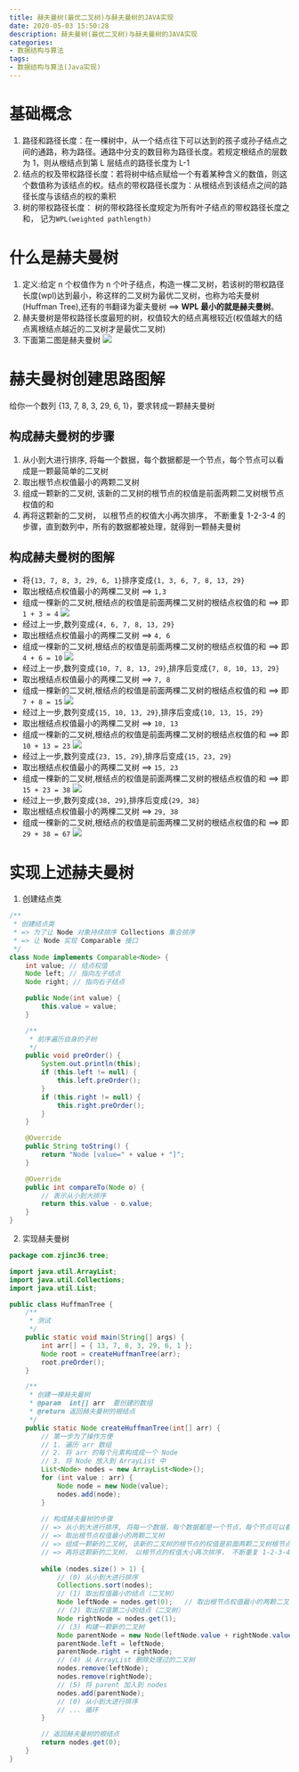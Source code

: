 ```yaml
---
title: 赫夫曼树(最优二叉树)与赫夫曼树的JAVA实现
date: 2020-05-03 15:50:28
description: 赫夫曼树(最优二叉树)与赫夫曼树的JAVA实现
categories:
- 数据结构与算法
tags:
- 数据结构与算法(Java实现)
---
```

#   基础概念
1.  路径和路径长度：在一棵树中，从一个结点往下可以达到的孩子或孙子结点之间的通路，称为路径。通路中分支的数目称为路径长度。若规定根结点的层数为 1，则从根结点到第 L 层结点的路径长度为 L-1
2.  结点的权及带权路径长度：若将树中结点赋给一个有着某种含义的数值，则这个数值称为该结点的权。结点的带权路径长度为：从根结点到该结点之间的路径长度与该结点的权的乘积
3.  树的带权路径长度： 树的带权路径长度规定为所有叶子结点的带权路径长度之和， 记为`WPL(weighted pathlength)`

#   什么是赫夫曼树
1.  定义:给定 n 个权值作为 n 个叶子结点，构造一棵二叉树，若该树的带权路径长度(wpl)达到最小，称这样的二叉树为最优二叉树，也称为哈夫曼树(Huffman Tree),还有的书翻译为霍夫曼树 ==> **WPL 最小的就是赫夫曼树**。
2.  赫夫曼树是带权路径长度最短的树，权值较大的结点离根较近(权值越大的结点离根结点越近的二叉树才是最优二叉树)
3.  下面第二图是赫夫曼树
![](../images/2020/07/20200730013.png)

#   赫夫曼树创建思路图解
给你一个数列 {13, 7, 8, 3, 29, 6, 1}，要求转成一颗赫夫曼树

##  构成赫夫曼树的步骤
1.  从小到大进行排序, 将每一个数据，每个数据都是一个节点，每个节点可以看成是一颗最简单的二叉树
2.  取出根节点权值最小的两颗二叉树
3.  组成一颗新的二叉树, 该新的二叉树的根节点的权值是前面两颗二叉树根节点权值的和
4.  再将这颗新的二叉树， 以根节点的权值大小再次排序， 不断重复 1-2-3-4 的步骤，直到数列中，所有的数据都被处理，就得到一颗赫夫曼树

##  构成赫夫曼树的图解
+   将`{13, 7, 8, 3, 29, 6, 1}`排序变成`{1, 3, 6, 7, 8, 13, 29}`
+   取出根结点权值最小的两棵二叉树 ==> `1,3`
+   组成一棵新的二叉树,根结点的权值是前面两棵二叉树的根结点权值的和 ==> 即`1 + 3 = 4`
![](../images/2020/07/20200730015.png)
+   经过上一步,数列变成`{4, 6, 7, 8, 13, 29}`
+   取出根结点权值最小的两棵二叉树 ==> `4, 6`
+   组成一棵新的二叉树,根结点的权值是前面两棵二叉树的根结点权值的和 ==> 即`4 + 6 = 10`
![](../images/2020/07/20200730016.png)
+   经过上一步,数列变成`{10, 7, 8, 13, 29}`,排序后变成`{7, 8, 10, 13, 29}`
+   取出根结点权值最小的两棵二叉树 ==> `7, 8`
+   组成一棵新的二叉树,根结点的权值是前面两棵二叉树的根结点权值的和 ==> 即`7 + 8 = 15`
![](../images/2020/07/20200730017.png)
+   经过上一步,数列变成`{15, 10, 13, 29}`,排序后变成`{10, 13, 15, 29}`
+   取出根结点权值最小的两棵二叉树 ==> `10, 13`
+   组成一棵新的二叉树,根结点的权值是前面两棵二叉树的根结点权值的和 ==> 即`10 + 13 = 23`
![](../images/2020/07/20200730018.png)
+   经过上一步,数列变成`{23, 15, 29}`,排序后变成`{15, 23, 29}`
+   取出根结点权值最小的两棵二叉树 ==> `15, 23`
+   组成一棵新的二叉树,根结点的权值是前面两棵二叉树的根结点权值的和 ==> 即`15 + 23 = 38`
![](../images/2020/07/20200730019.png)
+   经过上一步,数列变成`{38, 29}`,排序后变成`{29, 38}`
+   取出根结点权值最小的两棵二叉树 ==> `29, 38`
+   组成一棵新的二叉树,根结点的权值是前面两棵二叉树的根结点权值的和 ==> 即`29 + 38 = 67`
![](../images/2020/07/20200730020.png)


#   实现上述赫夫曼树
1.  创建结点类
```JAVA
/**
 * 创建结点类 
 * => 为了让 Node 对象持续排序 Collections 集合排序 
 * => 让 Node 实现 Comparable 接口
 */
class Node implements Comparable<Node> {
    int value; // 结点权值
    Node left; // 指向左子结点
    Node right; // 指向右子结点

    public Node(int value) {
        this.value = value;
    }

    /**
     * 前序遍历自身的子树
     */
    public void preOrder() {
        System.out.println(this);
        if (this.left != null) {
            this.left.preOrder();
        }
        if (this.right != null) {
            this.right.preOrder();
        }
    }

    @Override
    public String toString() {
        return "Node [value=" + value + "]";
    }

    @Override
    public int compareTo(Node o) {
        // 表示从小到大排序
        return this.value - o.value;
    }
}
```

2.  实现赫夫曼树
```JAVA
package com.zjinc36.tree;

import java.util.ArrayList;
import java.util.Collections;
import java.util.List;

public class HuffmanTree {
    /**
     * 测试
     */
    public static void main(String[] args) {
        int arr[] = { 13, 7, 8, 3, 29, 6, 1 };
        Node root = createHuffmanTree(arr);
        root.preOrder();
    }

    /**
     * 创建一棵赫夫曼树
     * @param  int[] arr  要创建的数组
     * @return 返回赫夫曼树的根结点
     */
    public static Node createHuffmanTree(int[] arr) {
        // 第一步为了操作方便
        // 1. 遍历 arr 数组
        // 2. 将 arr 的每个元素构成成一个 Node
        // 3. 将 Node 放入到 ArrayList 中
        List<Node> nodes = new ArrayList<Node>();
        for (int value : arr) {
            Node node = new Node(value);
            nodes.add(node);
        }
        
        // 构成赫夫曼树的步骤
        // => 从小到大进行排序, 将每一个数据，每个数据都是一个节点，每个节点可以看成是一颗最简单的二叉树
        // => 取出根节点权值最小的两颗二叉树
        // => 组成一颗新的二叉树, 该新的二叉树的根节点的权值是前面两颗二叉树根节点权值的和
        // => 再将这颗新的二叉树， 以根节点的权值大小再次排序， 不断重复 1-2-3-4 的步骤，直到数列中，所有的数据都被处理，就得到一颗赫夫曼树
        
        while (nodes.size() > 1) {
            // (0) 从小到大进行排序
            Collections.sort(nodes);    
            // (1) 取出权值最小的结点（二叉树）
            Node leftNode = nodes.get(0);   // 取出根节点权值最小的两颗二叉树
            // (2) 取出权值第二小的结点（二叉树）
            Node rightNode = nodes.get(1);
            // (3) 构建一颗新的二叉树
            Node parentNode = new Node(leftNode.value + rightNode.value);
            parentNode.left = leftNode;
            parentNode.right = rightNode;
            // (4) 从 ArrayList 删除处理过的二叉树
            nodes.remove(leftNode);
            nodes.remove(rightNode);
            // (5) 将 parent 加入到 nodes
            nodes.add(parentNode);
            // (0) 从小到大进行排序
            // ... 循环
        }

        // 返回赫夫曼树的根结点
        return nodes.get(0);
    }
}
```
